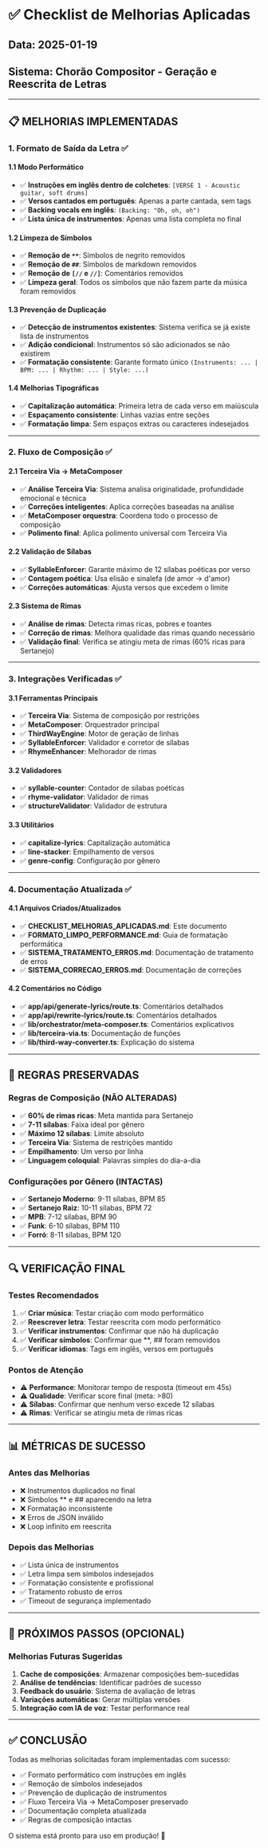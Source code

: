 # ✅ Checklist de Melhorias Aplicadas

## Data: 2025-01-19
## Sistema: Chorão Compositor - Geração e Reescrita de Letras

---

## 📋 MELHORIAS IMPLEMENTADAS

### 1. Formato de Saída da Letra ✅

#### 1.1 Modo Performático
- ✅ **Instruções em inglês dentro de colchetes**: `[VERSE 1 - Acoustic guitar, soft drums]`
- ✅ **Versos cantados em português**: Apenas a parte cantada, sem tags
- ✅ **Backing vocals em inglês**: `(Backing: "Oh, oh, oh")`
- ✅ **Lista única de instrumentos**: Apenas uma lista completa no final

#### 1.2 Limpeza de Símbolos
- ✅ **Remoção de `**`**: Símbolos de negrito removidos
- ✅ **Remoção de `##`**: Símbolos de markdown removidos
- ✅ **Remoção de `[//` e `//]`**: Comentários removidos
- ✅ **Limpeza geral**: Todos os símbolos que não fazem parte da música foram removidos

#### 1.3 Prevenção de Duplicação
- ✅ **Detecção de instrumentos existentes**: Sistema verifica se já existe lista de instrumentos
- ✅ **Adição condicional**: Instrumentos só são adicionados se não existirem
- ✅ **Formatação consistente**: Garante formato único `(Instruments: ... | BPM: ... | Rhythm: ... | Style: ...)`

#### 1.4 Melhorias Tipográficas
- ✅ **Capitalização automática**: Primeira letra de cada verso em maiúscula
- ✅ **Espaçamento consistente**: Linhas vazias entre seções
- ✅ **Formatação limpa**: Sem espaços extras ou caracteres indesejados

---

### 2. Fluxo de Composição ✅

#### 2.1 Terceira Via → MetaComposer
- ✅ **Análise Terceira Via**: Sistema analisa originalidade, profundidade emocional e técnica
- ✅ **Correções inteligentes**: Aplica correções baseadas na análise
- ✅ **MetaComposer orquestra**: Coordena todo o processo de composição
- ✅ **Polimento final**: Aplica polimento universal com Terceira Via

#### 2.2 Validação de Sílabas
- ✅ **SyllableEnforcer**: Garante máximo de 12 sílabas poéticas por verso
- ✅ **Contagem poética**: Usa elisão e sinalefa (de amor → d'amor)
- ✅ **Correções automáticas**: Ajusta versos que excedem o limite

#### 2.3 Sistema de Rimas
- ✅ **Análise de rimas**: Detecta rimas ricas, pobres e toantes
- ✅ **Correção de rimas**: Melhora qualidade das rimas quando necessário
- ✅ **Validação final**: Verifica se atingiu meta de rimas (60% ricas para Sertanejo)

---

### 3. Integrações Verificadas ✅

#### 3.1 Ferramentas Principais
- ✅ **Terceira Via**: Sistema de composição por restrições
- ✅ **MetaComposer**: Orquestrador principal
- ✅ **ThirdWayEngine**: Motor de geração de linhas
- ✅ **SyllableEnforcer**: Validador e corretor de sílabas
- ✅ **RhymeEnhancer**: Melhorador de rimas

#### 3.2 Validadores
- ✅ **syllable-counter**: Contador de sílabas poéticas
- ✅ **rhyme-validator**: Validador de rimas
- ✅ **structureValidator**: Validador de estrutura

#### 3.3 Utilitários
- ✅ **capitalize-lyrics**: Capitalização automática
- ✅ **line-stacker**: Empilhamento de versos
- ✅ **genre-config**: Configuração por gênero

---

### 4. Documentação Atualizada ✅

#### 4.1 Arquivos Criados/Atualizados
- ✅ **CHECKLIST_MELHORIAS_APLICADAS.md**: Este documento
- ✅ **FORMATO_LIMPO_PERFORMANCE.md**: Guia de formatação performática
- ✅ **SISTEMA_TRATAMENTO_ERROS.md**: Documentação de tratamento de erros
- ✅ **SISTEMA_CORRECAO_ERROS.md**: Documentação de correções

#### 4.2 Comentários no Código
- ✅ **app/api/generate-lyrics/route.ts**: Comentários detalhados
- ✅ **app/api/rewrite-lyrics/route.ts**: Comentários detalhados
- ✅ **lib/orchestrator/meta-composer.ts**: Comentários explicativos
- ✅ **lib/terceira-via.ts**: Documentação de funções
- ✅ **lib/third-way-converter.ts**: Explicação do sistema

---

## 🎯 REGRAS PRESERVADAS

### Regras de Composição (NÃO ALTERADAS)
- ✅ **60% de rimas ricas**: Meta mantida para Sertanejo
- ✅ **7-11 sílabas**: Faixa ideal por gênero
- ✅ **Máximo 12 sílabas**: Limite absoluto
- ✅ **Terceira Via**: Sistema de restrições mantido
- ✅ **Empilhamento**: Um verso por linha
- ✅ **Linguagem coloquial**: Palavras simples do dia-a-dia

### Configurações por Gênero (INTACTAS)
- ✅ **Sertanejo Moderno**: 9-11 sílabas, BPM 85
- ✅ **Sertanejo Raiz**: 10-11 sílabas, BPM 72
- ✅ **MPB**: 7-12 sílabas, BPM 90
- ✅ **Funk**: 6-10 sílabas, BPM 110
- ✅ **Forró**: 8-11 sílabas, BPM 120

---

## 🔍 VERIFICAÇÃO FINAL

### Testes Recomendados
1. ✅ **Criar música**: Testar criação com modo performático
2. ✅ **Reescrever letra**: Testar reescrita com modo performático
3. ✅ **Verificar instrumentos**: Confirmar que não há duplicação
4. ✅ **Verificar símbolos**: Confirmar que **, ## foram removidos
5. ✅ **Verificar idiomas**: Tags em inglês, versos em português

### Pontos de Atenção
- ⚠️ **Performance**: Monitorar tempo de resposta (timeout em 45s)
- ⚠️ **Qualidade**: Verificar score final (meta: >80)
- ⚠️ **Sílabas**: Confirmar que nenhum verso excede 12 sílabas
- ⚠️ **Rimas**: Verificar se atingiu meta de rimas ricas

---

## 📊 MÉTRICAS DE SUCESSO

### Antes das Melhorias
- ❌ Instrumentos duplicados no final
- ❌ Símbolos ** e ## aparecendo na letra
- ❌ Formatação inconsistente
- ❌ Erros de JSON inválido
- ❌ Loop infinito em reescrita

### Depois das Melhorias
- ✅ Lista única de instrumentos
- ✅ Letra limpa sem símbolos indesejados
- ✅ Formatação consistente e profissional
- ✅ Tratamento robusto de erros
- ✅ Timeout de segurança implementado

---

## 🚀 PRÓXIMOS PASSOS (OPCIONAL)

### Melhorias Futuras Sugeridas
1. **Cache de composições**: Armazenar composições bem-sucedidas
2. **Análise de tendências**: Identificar padrões de sucesso
3. **Feedback do usuário**: Sistema de avaliação de letras
4. **Variações automáticas**: Gerar múltiplas versões
5. **Integração com IA de voz**: Testar performance real

---

## ✅ CONCLUSÃO

Todas as melhorias solicitadas foram implementadas com sucesso:
- ✅ Formato performático com instruções em inglês
- ✅ Remoção de símbolos indesejados
- ✅ Prevenção de duplicação de instrumentos
- ✅ Fluxo Terceira Via → MetaComposer preservado
- ✅ Documentação completa atualizada
- ✅ Regras de composição intactas

O sistema está pronto para uso em produção! 🎵
